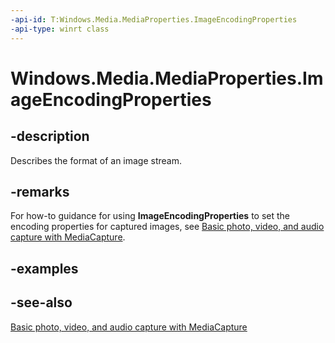 ```yaml
---
-api-id: T:Windows.Media.MediaProperties.ImageEncodingProperties
-api-type: winrt class
---
```


<!-- Class syntax.
public class ImageEncodingProperties : Windows.Media.MediaProperties.IImageEncodingProperties, Windows.Media.MediaProperties.IMediaEncodingProperties
-->

# Windows.Media.MediaProperties.ImageEncodingProperties

## -description
Describes the format of an image stream.

## -remarks
For how-to guidance for using **ImageEncodingProperties** to set the encoding properties for captured images, see [Basic photo, video, and audio capture with MediaCapture](https://msdn.microsoft.com/windows/uwp/audio-video-camera/basic-photo-video-and-audio-capture-with-mediacapture).

## -examples

## -see-also
[Basic photo, video, and audio capture with MediaCapture](https://msdn.microsoft.com/windows/uwp/audio-video-camera/basic-photo-video-and-audio-capture-with-mediacapture)
